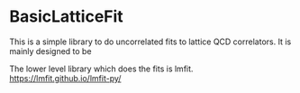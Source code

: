 # BasicLatticeFit

This is a simple library to do uncorrelated fits to lattice QCD correlators.
It is mainly designed to be 

The lower level library which does the fits is lmfit. 
https://lmfit.github.io/lmfit-py/

